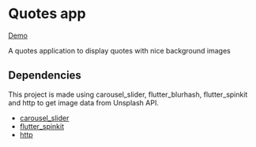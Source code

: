 # Quotes app

[Demo]()

A quotes application to display quotes with nice background images

## Dependencies

This project is made using carousel_slider, flutter_blurhash, flutter_spinkit and http to get image data from Unsplash API.

- [carousel_slider](https://pub.dev/packages/carousel_slider)
- [flutter_spinkit](https://pub.dev/packages/flutter_spinkit)
- [http](https://pub.dev/packages/http)
